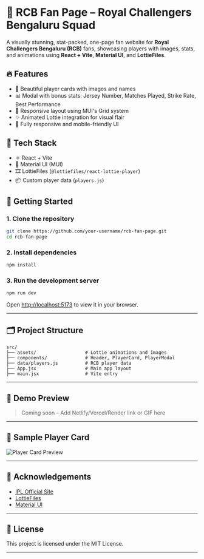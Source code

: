 
# 🏏 RCB Fan Page – Royal Challengers Bengaluru Squad

A visually stunning, stat-packed, one-page fan website for **Royal Challengers Bengaluru (RCB)** fans, showcasing players with images, stats, and animations using **React + Vite**, **Material UI**, and **LottieFiles**.

## 🔥 Features

- 📸 Beautiful player cards with images and names
- 📊 Modal with bonus stats: Jersey Number, Matches Played, Strike Rate, Best Performance
- 🧠 Responsive layout using MUI's Grid system
- ✨ Animated Lottie integration for visual flair
- 📱 Fully responsive and mobile-friendly UI

## 🧪 Tech Stack

- ⚛️ React + Vite
- 🎨 Material UI (MUI)
- 🎞️ LottieFiles (`@lottiefiles/react-lottie-player`)
- 📦 Custom player data (`players.js`)

## 🚀 Getting Started

### 1. Clone the repository

```bash
git clone https://github.com/your-username/rcb-fan-page.git
cd rcb-fan-page
````

### 2. Install dependencies

```bash
npm install
```

### 3. Run the development server

```bash
npm run dev
```

Open [http://localhost:5173](http://localhost:5173) to view it in your browser.

---

## 🗂️ Project Structure

```
src/
├── assets/                  # Lottie animations and images
├── components/              # Header, PlayerCard, PlayerModal
├── data/players.js          # RCB player data
├── App.jsx                  # Main app layout
├── main.jsx                 # Vite entry
```

---

## 🤩 Demo Preview

> Coming soon – Add Netlify/Vercel/Render link or GIF here

---

## 📸 Sample Player Card

![Player Card Preview](https://assets.iplt20.com/ipl/IPLHeadshot2024/164.png)

---

## 🙌 Acknowledgements

* [IPL Official Site](https://www.iplt20.com)
* [LottieFiles](https://lottiefiles.com/)
* [Material UI](https://mui.com)

---

## 📜 License

This project is licensed under the MIT License.

---

